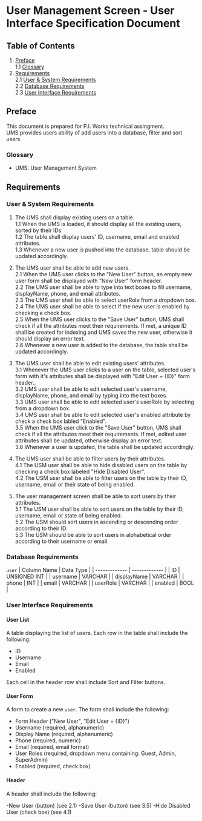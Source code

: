 # User Management Screen - User Interface Specification Document

## Table of Contents
1. [Preface](#preface)<br/>
   1.1 [Glossary](#2)<br/>
2. [Requirements](#3)<br/>
   2.1 [User & System Requirements](#4)<br/>
   2.2 [Database Requirements](#5)<br/>
   2.3 [User Interface Requirements](#user-interface-requirements)<br/>

## Preface

This document is prepared for P.I. Works technical assingment.<br/>
UMS provides users ability of add users into a database, filter and sort users.<br/>

### Glossary

- UMS: User Management System

## Requirements

### User & System Requirements

1. The UMS shall display existing users on a table.<br/>
   1.1 When the UMS is loaded, it should display all the existing users, sorted by their IDs.<br/> 
   1.2 The table shall display users' ID, username, email and enabled attributes.<br/>
   1.3 Whenever a new user is pushed into the database, table should be updated accordingly.<br/>

2. The UMS user shall be able to add new users.<br/>
   2.1 When the UMS user clicks to the "New User" button, an empty new user form shall be displayed with "New User" form header.<br/>
   2.2 The UMS user shall be able to type into text boxes to fill username, displayName, phone, and email attributes.<br/>
   2.3 The UMS user shall be able to select userRole from a dropdown box.<br/>
   2.4 The UMS user shall be able to select if the new user is enabled by checking a check box.<br/>
   2.5 When the UMS user clicks to the "Save User" button, UMS shall check if all the attributes meet their requirements. If met, a unique ID shall be created for indexing and UMS saves the new user, otherwise it should display an error text.<br/>
   2.6 Whenever a new user is added to the database, the table shall be updated accordingly.<br/>
   
3. The UMS user shall be able to edit existing users' attributes.<br/>
   3.1 Whenever the UMS user clicks to a user on the table, selected user's form with it's attributes shall be displayed with "Edit User + {ID}" form header..<br/>
   3.2 UMS user shall be able to edit selected user's username, displayName, phone, and email by typing into the text boxes.<br/>
   3.3 UMS user shall be able to edit selected user's userRole by selecting from a dropdown box.<br/>
   3.4 UMS user shall be able to edit selected user's enabled attribute by check a check box labled "Enabled".<br/>
   3.5 When the UMS user click to the "Save User" button, UMS shall check if all the attributes meet their requirements. If met, edited user attributes shall be updated, otherwise display an error text.<br/>
   3.6 Whenever a user is updated, the table shall be updated accordingly.<br/>

4. The UMS user shall be able to filter users by their attributes.<br/>
   4.1 The USM user shall be able to hide disabled users on the table by checking a check box labeled "Hide Disabled User".<br/>
   4.2 The USM user shall be able to filter users on the table by their ID, username, email or their state of being enabled.<br/>

5. The user management screen shall be able to sort users by their attributes.<br/>
   5.1 The USM user shall be able to sort users on the table by their ID, username, email or state of being enabled.<br/>
   5.2 The USM should sort users in ascending or descending order according to their ID.<br/>
   5.3 The USM should be able to sort users in alphabetical order according to their username or email.<br/>

### Database Requirements

`user`
| Column Name   | Data Type     |
| ------------- | ------------- |
| ID  | UNSIGNED INT  |
| username  | VARCHAR  |
| displayName  | VARCHAR  |
| phone  | INT  |
| email  | VARCHAR  |
| userRole  | VARCHAR  |
| enabled  | BOOL  |


### User Interface Requirements

#### User List

A table displaying the list of users. Each row in the table shall include the following:<br/>
- ID
- Username
- Email
- Enabled

Each cell in the header row shall include Sort and Filter buttons.<br/>

#### User Form

A form to create a new `user`. The form shall include the following:<br/>

- Form Header ("New User", "Edit User + {ID}")
- Username (required, alphanumeric)
- Display Name (required, alphanumeric)
- Phone (required, numeric)
- Email (required, email format)
- User Roles (required, dropdown menu containing: Guest, Admin, SuperAdmin)
- Enabled (required, check box)

#### Header

A header shall include the following:

-New User (button) (see 2.1)
-Save User (button) (see 3.5)
-Hide Disabled User (check box) (see 4.1)

